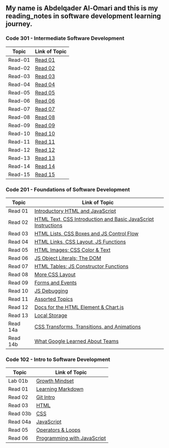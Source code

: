 ## My name is Abdelqader Al-Omari and this is my reading_notes in software development learning journey.

### **Code 301 - Intermediate Software Development**

| Topic   | Link of Topic |
| ------- | ------- |
| Read-01 | [Read 01](https://abdelqader-alomari.github.io/reading_notes/class-01) |
| Read-02 | [Read 02](https://abdelqader-alomari.github.io/reading_notes/class-02) |
| Read-03 | [Read 03](https://abdelqader-alomari.github.io/reading_notes/class-03) |
| Read-04 | [Read 04](https://abdelqader-alomari.github.io/reading_notes/class-04) | 
| Read-05 | [Read 05](https://abdelqader-alomari.github.io/reading_notes/class-05) |
| Read-06 | [Read 06](https://abdelqader-alomari.github.io/reading_notes/class-06) |
| Read-07 | [Read 07](https://abdelqader-alomari.github.io/reading_notes/class-07) |
| Read-08 | [Read 08](https://abdelqader-alomari.github.io/reading_notes/class-08) |
| Read-09 | [Read 09](https://abdelqader-alomari.github.io/reading_notes/class-09) |
| Read-10 | [Read 10](https://abdelqader-alomari.github.io/reading_notes/class-10) |
| Read-11 | [Read 11](https://abdelqader-alomari.github.io/reading_notes/class-11) | 
| Read-12 | [Read 12](https://abdelqader-alomari.github.io/reading_notes/class-12) |
| Read-13 | [Read 13](https://abdelqader-alomari.github.io/reading_notes/class-13) |
| Read-14 | [Read 14](https://abdelqader-alomari.github.io/reading_notes/class-14) |
| Read-15 | [Read 15](https://abdelqader-alomari.github.io/reading_notes/class-15) |

### **Code 201 - Foundations of Software Development**

| Topic | Link of Topic |
| ------------ | ------------ |
| Read 01 | [Introductory HTML and JavaScript](https://abdelqader-alomari.github.io/reading_notes/read-01) |
| Read 02 | [	HTML Text, CSS Introduction and Basic JavaScript Instructions](https://abdelqader-alomari.github.io/reading_notes/read-02) |
| Read 03 | [HTML Lists, CSS Boxes and JS Control Flow](https://abdelqader-alomari.github.io/reading_notes/read-03) |
| Read 04 | [HTML Links, CSS Layout, JS Functions](https://abdelqader-alomari.github.io/reading_notes/read-04) | 
| Read 05 | [HTML Images; CSS Color & Text](https://abdelqader-alomari.github.io/reading_notes/read-05) |
| Read 06 | [JS Object Literals; The DOM](https://abdelqader-alomari.github.io/reading_notes/read-06) |
| Read 07 | [	HTML Tables; JS Constructor Functions](https://abdelqader-alomari.github.io/reading_notes/read-07) |
| Read 08 | [More CSS Layout](https://abdelqader-alomari.github.io/reading_notes/read-08) |
| Read 09 | [Forms and Events](https://abdelqader-alomari.github.io/reading_notes/read-09) |
| Read 10 | [JS Debugging](https://abdelqader-alomari.github.io/reading_notes/read-10) |
| Read 11 | [Assorted Topics](https://abdelqader-alomari.github.io/reading_notes/read-11) | 
| Read 12 | [	Docs for the HTML <canvas> Element & Chart.js](https://abdelqader-alomari.github.io/reading_notes/read-12) |
| Read 13 | [Local Storage](https://abdelqader-alomari.github.io/reading_notes/read-13) |
| Read 14a | [CSS Transforms, Transitions, and Animations](https://abdelqader-alomari.github.io/reading_notes/read-14a) |
| Read 14b | [What Google Learned About Teams](https://abdelqader-alomari.github.io/reading_notes/read-14b) |

### **Code 102 - Intro to Software Development**

| Topic | Link of Topic |
| ------------ | ------------ |
| Lab 01b | [Growth Mindset](https://abdelqader7.github.io/reading-notes/growth-mindset) |
| Read 01 | [ Learning Markdown](https://abdelqader7.github.io/reading-notes/read-01) |
| Read 02 | [Git Intro](https://abdelqader7.github.io/reading-notes/read-02) |
| Read 03 | [HTML](https://abdelqader7.github.io/reading-notes/read-03) | 
| Read 03b | [CSS](https://abdelqader7.github.io/reading-notes/read-03b) |
| Read 04a | [JavaScript](https://abdelqader7.github.io/reading-notes/read-04a) |
| Read 05 | [Operators & Loops](https://abdelqader7.github.io/reading-notes/read-05) |
| Read 06 | [Programming with JavaScript](https://abdelqader7.github.io/reading-notes/read-06) |
